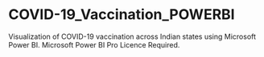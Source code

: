# COVID-19_Vaccination_POWERBI
Visualization of COVID-19 vaccination across Indian states using Microsoft Power BI.
Microsoft Power BI Pro Licence Required.
